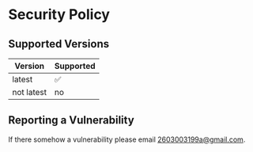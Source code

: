 # Security Policy

## Supported Versions

| Version | Supported          |
| ------- | ------------------ |
| latest   | :white_check_mark: |
| not latest   | no |

## Reporting a Vulnerability

If there somehow a vulnerability please email 2603003199a@gmail.com.
